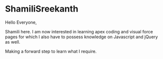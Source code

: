 # ShamiliSreekanth

Hello Everyone,

Shamili here. I am now interested in learning apex coding and visual force pages for which I also have to possess knowledge on Javascript and jQuery as well.

Making a forward step to learn what I require.
